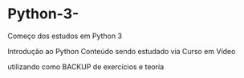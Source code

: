 # Python-3-
Começo dos estudos em Python 3

Introdução ao Python
Conteúdo sendo estudado via Curso em Vídeo

utilizando como BACKUP de exercícios e teoría
